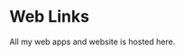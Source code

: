 # Web Links

All my web apps and website is hosted here.

<script src="//player.h-cdn.com/loader.js?customer=hc_3de34874" crossorigin="anonymous" async></script>
